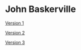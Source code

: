 # John Baskerville

[Version 1](https://katiedonnelly1.github.io/baskerville1/baskerville1.html)

[Version 2](https://katiedonnelly1.github.io/baskerville1/baskerville1copy2.html) 

[Version 3](https://katiedonnelly1.github.io/baskerville1/baskerville3.html)
